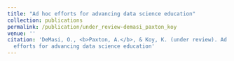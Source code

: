 ```yaml
---
title: "Ad hoc efforts for advancing data science education"
collection: publications
permalink: /publication/under_review-demasi_paxton_koy
venue: ''
citation: 'DeMasi, O., <b>Paxton, A.</b>, & Koy, K. (under review). Ad hoc
  efforts for advancing data science education'
---
```


